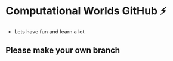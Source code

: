 # Computational Worlds GitHub  ⚡️

- Lets have fun and learn a lot 

## Please make your own branch 
